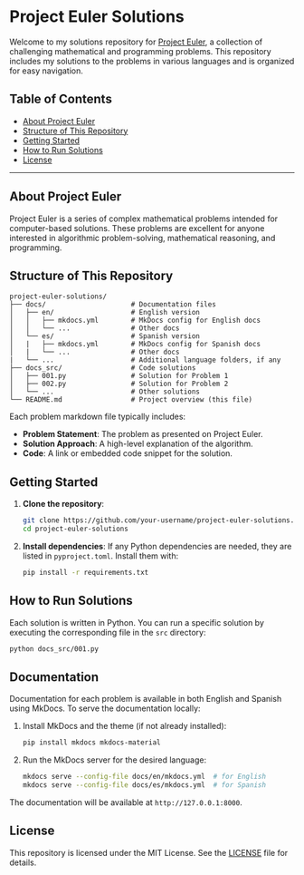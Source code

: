 # Project Euler Solutions

Welcome to my solutions repository for [Project Euler](https://projecteuler.net/), a collection of challenging mathematical and programming problems. This repository includes my solutions to the problems in various languages and is organized for easy navigation.

## Table of Contents
- [About Project Euler](#about-project-euler)
- [Structure of This Repository](#structure-of-this-repository)
- [Getting Started](#getting-started)
- [How to Run Solutions](#how-to-run-solutions)
- [License](#license)

---

## About Project Euler

Project Euler is a series of complex mathematical problems intended for computer-based solutions. These problems are excellent for anyone interested in algorithmic problem-solving, mathematical reasoning, and programming.

## Structure of This Repository

```plaintext
project-euler-solutions/
├── docs/                     # Documentation files
│   ├── en/                   # English version
│   │   ├── mkdocs.yml        # MkDocs config for English docs
│   │   └── ...               # Other docs
│   └── es/                   # Spanish version
│   |   ├── mkdocs.yml        # MkDocs config for Spanish docs
│   |   └── ...               # Other docs
|   └── ...                   # Additional language folders, if any
├── docs_src/                 # Code solutions
│   ├── 001.py                # Solution for Problem 1
│   ├── 002.py                # Solution for Problem 2
│   └── ...                   # Other solutions
└── README.md                 # Project overview (this file)
```

Each problem markdown file typically includes:
- **Problem Statement**: The problem as presented on Project Euler.
- **Solution Approach**: A high-level explanation of the algorithm.
- **Code**: A link or embedded code snippet for the solution.

## Getting Started

1. **Clone the repository**:
   ```bash
   git clone https://github.com/your-username/project-euler-solutions.git
   cd project-euler-solutions
   ```

2. **Install dependencies**:
   If any Python dependencies are needed, they are listed in `pyproject.toml`. Install them with:
   ```bash
   pip install -r requirements.txt
   ```

## How to Run Solutions

Each solution is written in Python. You can run a specific solution by executing the corresponding file in the `src` directory:

```bash
python docs_src/001.py
```

## Documentation

Documentation for each problem is available in both English and Spanish using MkDocs. To serve the documentation locally:

1. Install MkDocs and the theme (if not already installed):
   ```bash
   pip install mkdocs mkdocs-material
   ```

2. Run the MkDocs server for the desired language:
   ```bash
   mkdocs serve --config-file docs/en/mkdocs.yml  # for English
   mkdocs serve --config-file docs/es/mkdocs.yml  # for Spanish
   ```

The documentation will be available at `http://127.0.0.1:8000`.

## License

This repository is licensed under the MIT License. See the [LICENSE](LICENSE) file for details.

